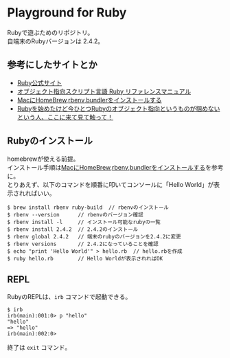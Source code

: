 # Playground for Ruby

Rubyで遊ぶためのリポジトリ。  
自端末のRubyバージョンは 2.4.2。

## 参考にしたサイトとか

* [Ruby公式サイト](https://www.ruby-lang.org/ja/)
* [オブジェクト指向スクリプト言語 Ruby リファレンスマニュアル](https://docs.ruby-lang.org/ja/2.4.0/doc/index.html)
* [MacにHomeBrew,rbenv,bundlerをインストールする](https://qiita.com/shinkuFencer/items/3679cfd966f6a61ccd1b)
* [Rubyを始めたけど今ひとつRubyのオブジェクト指向というものが掴めないという人、ここに来て見て触って！](http://melborne.github.io/2013/02/07/understand-ruby-object/)

## Rubyのインストール

homebrewが使える前提。  
インストール手順は[MacにHomeBrew,rbenv,bundlerをインストールする](https://qiita.com/shinkuFencer/items/3679cfd966f6a61ccd1b)を参考に。  
とりあえず、以下のコマンドを順番に叩いてコンソールに「Hello World」が表示されればいい。

```
$ brew install rbenv ruby-build  // rbenvのインストール
$ rbenv --version      // rbenvのバージョン確認
$ rbenv install -l     // インストール可能なrubyの一覧
$ rbenv install 2.4.2  // 2.4.2のインストール
$ rbenv global 2.4.2   // 端末のrubyのバージョンを2.4.2に変更
$ rbenv versions       // 2.4.2になっていることを確認
$ echo "print 'Hello World'" > hello.rb  // hello.rbを作成
$ ruby hello.rb        // Hello Worldが表示されればOK
```

## REPL

RubyのREPLは、`irb` コマンドで起動できる。

```
$ irb
irb(main):001:0> p "hello"
"hello"
=> "hello"
irb(main):002:0> 
```

終了は `exit` コマンド。